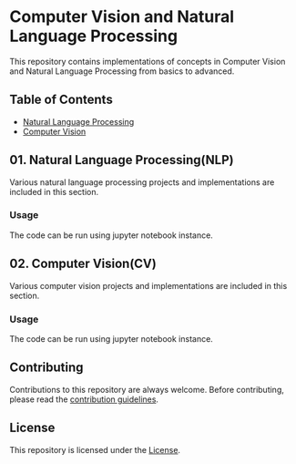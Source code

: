 # Computer Vision and Natural Language Processing

This repository contains implementations of concepts in Computer Vision and Natural Language Processing from basics to advanced.

## Table of Contents
- [Natural Language Processing](https://github.com/Suraj520/cv-nlp-basics-to-advanced)
- [Computer Vision](https://github.com/Suraj520/cv-nlp-basics-to-advanced/tree/main/02_CV)

## 01. Natural Language Processing(NLP)
Various natural language processing projects and implementations are included in this section.

### Usage
The code can be run using jupyter notebook instance.

## 02. Computer Vision(CV)
Various computer vision projects and implementations are included in this section.

### Usage
The code can be run using jupyter notebook instance.


## Contributing
Contributions to this repository are always welcome. Before contributing, please read the [contribution guidelines](CONTRIBUTING.md).

## License
This repository is licensed under the [License](LICENSE.md).
